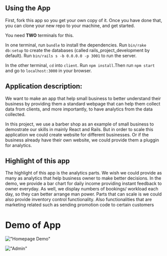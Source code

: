 ## Using the App

First, fork this app so you get your own copy of it. Once you have done that, you can clone your new repo to your machine, and get started.

You need **TWO** terminals for this.

In one terminal, run `bundle` to install the dependencies. Run `bin/rake db:setup` to create the databases (called rails_project_development by default). Run `bin/rails s -b 0.0.0.0 -p 3001` to run the server.

In the other terminal, `cd` into `client`. Run `npm install`.Then run `npm start` and go to `localhost:3000` in your browser.

## Application description:
We want to make an app that help small business to better understand their business by providing them a standard webpage that can help them collect data from clients, and more importantly, to have analytics from the data collected. 

In this project, we use a barber shop as an example of small business to demostrate our skills in mainly React and Rails. But in order to scale this application we could create website for different businesses. Or if the business already have their own website, we could provide them a pluggin for analytics.

## Highlight of this app
The highlight of this app is the analytics parts. We wish we could provide as many as analytics that help business owner to make better decisions. In the demo, we provide a bar chart for daily income providing instant feedback to owner everyday. As well, we display numbers of bookings/ workload each day, so they can better arrange man power. Parts that can scale is we could also provide inventory control functionality. Also functionalities that are marketing related such as sending promotion code to certain customers

# Demo of App
!["Homepage Demo"](https://github.com/Kennethz374/Manalyze/blob/master/client/public/imgsForReadMe/Demo_Homepage.gif?raw=true)

!["Admin"](https://github.com/Kennethz374/Manalyze/blob/master/client/public/imgsForReadMe/AdminDemo.gif?raw=true)

